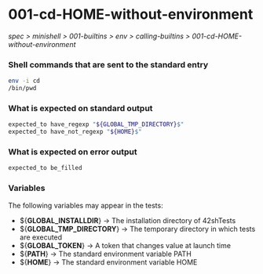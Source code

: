 # 001-cd-HOME-without-environment

*spec > minishell > 001-builtins > env > calling-builtins > 001-cd-HOME-without-environment*

### Shell commands that are sent to the standard entry

```bash
env -i cd
/bin/pwd
```

### What is expected on standard output

```bash
expected_to have_regexp "${GLOBAL_TMP_DIRECTORY}$"
expected_to have_not_regexp "${HOME}$"
```

### What is expected on error output

```bash
expected_to be_filled
```

### Variables

The following variables may appear in the tests:

* ${**GLOBAL_INSTALLDIR**} -> The installation directory of 42shTests
* ${**GLOBAL_TMP_DIRECTORY**} -> The temporary directory in which tests are executed
* ${**GLOBAL_TOKEN**} -> A token that changes value at launch time
* ${**PATH**} -> The standard environment variable PATH
* ${**HOME**} -> The standard environment variable HOME

